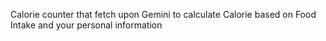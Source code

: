 Calorie counter  that fetch upon Gemini to calculate Calorie based on Food Intake and your personal information
